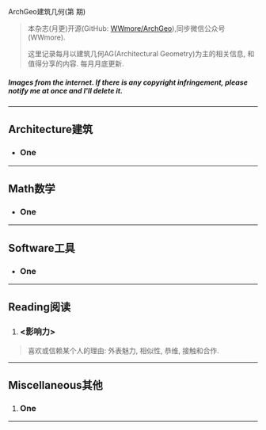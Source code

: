 

ArchGeo建筑几何(第  期)

> 本杂志(月更)开源(GitHub: [WWmore/ArchGeo](https://github.com/wwmore/ArchGeo)),同步微信公众号(WWmore).
>
> 这里记录每月以建筑几何AG(Architectural Geometry)为主的相关信息, 和值得分享的内容.
> 每月月底更新.

##### Images from the internet. If there is any copyright infringement, please notify me at once and I'll delete it.

------



## Architecture建筑

- ### One



------



## Math数学

- ### One



------



## Software工具

- ### One

------



## Reading阅读

1. ### <影响力>

> 喜欢或信赖某个人的理由: 外表魅力, 相似性, 恭维, 接触和合作.

> 

------



## Miscellaneous其他

1. ### One






------



